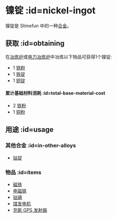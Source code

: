 # 镍锭 :id=nickel-ingot

镍锭是 Slimefun 中的一种[合金](/Ingots#alloys)。

## 获取 :id=obtaining

在[冶炼炉](/Smeltery)或[电力冶炼炉](/Electric-Smeltery)中冶炼以下物品可获得1个镍锭:

* 1 [铁粉](/Iron-Dust)
* 1 [铁锭](/Iron-Ingot)
* 1 [铜锭](/Copper-Dust)

#### 累计基础材料消耗 :id=total-base-material-cost

* 2 [铁粉](/Iron-Dust)
* 1 [铜粉](/Copper-Dust)

## 用途 :id=usage

### 其他合金 :id=in-other-alloys

* [钴锭](/Cobalt-Ingot)

### 物品 :id=items

* [磁铁](/Magnet)
* [电磁铁](/Electromagnet)
* [钴镐](/Cobalt-Pickaxe)
* [煤发电机](/Coal-Generator)
* [充能 GPS 发射器](/GPS-Transmitter)
